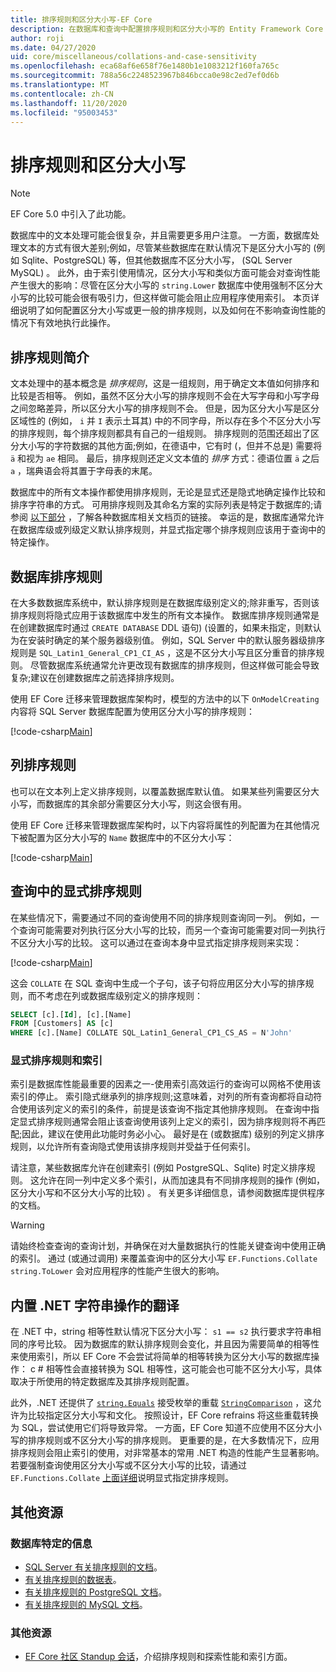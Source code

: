 ```yaml
---
title: 排序规则和区分大小写-EF Core
description: 在数据库和查询中配置排序规则和区分大小写的 Entity Framework Core
author: roji
ms.date: 04/27/2020
uid: core/miscellaneous/collations-and-case-sensitivity
ms.openlocfilehash: eca68af6e658f76e1480b1e1083212f160fa765c
ms.sourcegitcommit: 788a56c2248523967b846bcca0e98c2ed7ef0d6b
ms.translationtype: MT
ms.contentlocale: zh-CN
ms.lasthandoff: 11/20/2020
ms.locfileid: "95003453"
---
```

# <a name="collations-and-case-sensitivity"></a>排序规则和区分大小写

> [!NOTE]
> EF Core 5.0 中引入了此功能。

数据库中的文本处理可能会很复杂，并且需要更多用户注意。 一方面，数据库处理文本的方式有很大差别;例如，尽管某些数据库在默认情况下是区分大小写的 (例如 Sqlite、PostgreSQL) 等，但其他数据库不区分大小写， (SQL Server MySQL) 。 此外，由于索引使用情况，区分大小写和类似方面可能会对查询性能产生很大的影响：尽管在区分大小写的 `string.Lower` 数据库中使用强制不区分大小写的比较可能会很有吸引力，但这样做可能会阻止应用程序使用索引。 本页详细说明了如何配置区分大小写或更一般的排序规则，以及如何在不影响查询性能的情况下有效地执行此操作。

## <a name="introduction-to-collations"></a>排序规则简介

文本处理中的基本概念是 *排序规则*，这是一组规则，用于确定文本值如何排序和比较是否相等。 例如，虽然不区分大小写的排序规则不会在大写字母和小写字母之间忽略差异，所以区分大小写的排序规则不会。 但是，因为区分大小写是区分区域性的 (例如， `i` 并 `I` 表示土耳其) 中的不同字母，所以存在多个不区分大小写的排序规则，每个排序规则都具有自己的一组规则。 排序规则的范围还超出了区分大小写的字符数据的其他方面;例如，在德语中，它有时 (，但并不总是) 需要将 `ä` 和视为 `ae` 相同。 最后，排序规则还定义文本值的 *排序* 方式：德语位置 `ä` 之后 `a` ，瑞典语会将其置于字母表的末尾。

数据库中的所有文本操作都使用排序规则，无论是显式还是隐式地确定操作比较和排序字符串的方式。 可用排序规则及其命名方案的实际列表是特定于数据库的;请参阅 [以下部分](#database-specific-information) ，了解各种数据库相关文档页的链接。 幸运的是，数据库通常允许在数据库级或列级定义默认排序规则，并显式指定哪个排序规则应该用于查询中的特定操作。

## <a name="database-collation"></a>数据库排序规则

在大多数数据库系统中，默认排序规则是在数据库级别定义的;除非重写，否则该排序规则将隐式应用于该数据库中发生的所有文本操作。 数据库排序规则通常是在创建数据库时通过 `CREATE DATABASE` DDL 语句)  (设置的，如果未指定，则默认为在安装时确定的某个服务器级别值。 例如，SQL Server 中的默认服务器级排序规则是 `SQL_Latin1_General_CP1_CI_AS` ，这是不区分大小写且区分重音的排序规则。 尽管数据库系统通常允许更改现有数据库的排序规则，但这样做可能会导致复杂;建议在创建数据库之前选择排序规则。

使用 EF Core 迁移来管理数据库架构时，模型的方法中的以下 `OnModelCreating` 内容将 SQL Server 数据库配置为使用区分大小写的排序规则：

[!code-csharp[Main](../../../samples/core/Miscellaneous/Collations/Program.cs?range=40)]

## <a name="column-collation"></a>列排序规则

也可以在文本列上定义排序规则，以覆盖数据库默认值。 如果某些列需要区分大小写，而数据库的其余部分需要区分大小写，则这会很有用。

使用 EF Core 迁移来管理数据库架构时，以下内容将属性的列配置为在其他情况下被配置为区分大小写的 `Name` 数据库中的不区分大小写：

[!code-csharp[Main](../../../samples/core/Miscellaneous/Collations/Program.cs?name=OnModelCreating&highlight=6)]

## <a name="explicit-collation-in-a-query"></a>查询中的显式排序规则

在某些情况下，需要通过不同的查询使用不同的排序规则查询同一列。 例如，一个查询可能需要对列执行区分大小写的比较，而另一个查询可能需要对同一列执行不区分大小写的比较。 这可以通过在查询本身中显式指定排序规则来实现：

[!code-csharp[Main](../../../samples/core/Miscellaneous/Collations/Program.cs?name=SimpleQueryCollation)]

这会 `COLLATE` 在 SQL 查询中生成一个子句，该子句将应用区分大小写的排序规则，而不考虑在列或数据库级别定义的排序规则：

```sql
SELECT [c].[Id], [c].[Name]
FROM [Customers] AS [c]
WHERE [c].[Name] COLLATE SQL_Latin1_General_CP1_CS_AS = N'John'
```

### <a name="explicit-collations-and-indexes"></a>显式排序规则和索引

索引是数据库性能最重要的因素之一-使用索引高效运行的查询可以网格不使用该索引的停止。 索引隐式继承列的排序规则;这意味着，对列的所有查询都将自动符合使用该列定义的索引的条件，前提是该查询不指定其他排序规则。 在查询中指定显式排序规则通常会阻止该查询使用该列上定义的索引，因为排序规则将不再匹配;因此，建议在使用此功能时务必小心。 最好是在 (或数据库) 级别的列定义排序规则，以允许所有查询隐式使用该排序规则并受益于任何索引。

请注意，某些数据库允许在创建索引 (例如 PostgreSQL、Sqlite) 时定义排序规则。 这允许在同一列中定义多个索引，从而加速具有不同排序规则的操作 (例如，区分大小写和不区分大小写的比较) 。 有关更多详细信息，请参阅数据库提供程序的文档。

> [!WARNING]
> 请始终检查查询的查询计划，并确保在对大量数据执行的性能关键查询中使用正确的索引。 通过 (或通过调用) 来覆盖查询中的区分大小写 `EF.Functions.Collate` `string.ToLower` 会对应用程序的性能产生很大的影响。

## <a name="translation-of-built-in-net-string-operations"></a>内置 .NET 字符串操作的翻译

在 .NET 中，string 相等性默认情况下区分大小写： `s1 == s2` 执行要求字符串相同的序号比较。 因为数据库的默认排序规则会变化，并且因为需要简单的相等性来使用索引，所以 EF Core 不会尝试将简单的相等转换为区分大小写的数据库操作： c # 相等性会直接转换为 SQL 相等性，这可能会也可能不区分大小写，具体取决于所使用的特定数据库及其排序规则配置。

此外，.NET 还提供了 [`string.Equals`](/dotnet/api/system.string.equals#System_String_Equals_System_String_System_StringComparison_) 接受枚举的重载 [`StringComparison`](/dotnet/api/system.stringcomparison) ，这允许为比较指定区分大小写和文化。 按照设计，EF Core refrains 将这些重载转换为 SQL，尝试使用它们将导致异常。 一方面，EF Core 知道不应使用不区分大小写的排序规则或不区分大小写的排序规则。 更重要的是，在大多数情况下，应用排序规则会阻止索引的使用，对非常基本的常用 .NET 构造的性能产生显著影响。 若要强制查询使用区分大小写或不区分大小写的比较，请通过 `EF.Functions.Collate` [上面详细](#explicit-collations-and-indexes)说明显式指定排序规则。

## <a name="additional-resources"></a>其他资源

### <a name="database-specific-information"></a>数据库特定的信息

* [SQL Server 有关排序规则的文档](/sql/relational-databases/collations/collation-and-unicode-support)。
* [有关排序规则的数据表](/dotnet/standard/data/sqlite/collation)。
* [有关排序规则的 PostgreSQL 文档](https://www.postgresql.org/docs/current/collation.html)。
* [有关排序规则的 MySQL 文档](https://dev.mysql.com/doc/refman/en/charset-general.html)。

### <a name="other-resources"></a>其他资源

* [EF Core 社区 Standup 会话](https://www.youtube.com/watch?v=OgMhLVa_VfA&list=PLdo4fOcmZ0oX-DBuRG4u58ZTAJgBAeQ-t&index=1)，介绍排序规则和探索性能和索引方面。
